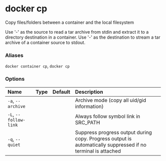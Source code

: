 # docker cp

<!---MARKER_GEN_START-->
Copy files/folders between a container and the local filesystem

Use '-' as the source to read a tar archive from stdin
and extract it to a directory destination in a container.
Use '-' as the destination to stream a tar archive of a
container source to stdout.

### Aliases

`docker container cp`, `docker cp`

### Options

| Name                  | Type | Default | Description                                                                                                  |
|:----------------------|:-----|:--------|:-------------------------------------------------------------------------------------------------------------|
| `-a`, `--archive`     |      |         | Archive mode (copy all uid/gid information)                                                                  |
| `-L`, `--follow-link` |      |         | Always follow symbol link in SRC_PATH                                                                        |
| `-q`, `--quiet`       |      |         | Suppress progress output during copy. Progress output is automatically suppressed if no terminal is attached |


<!---MARKER_GEN_END-->

